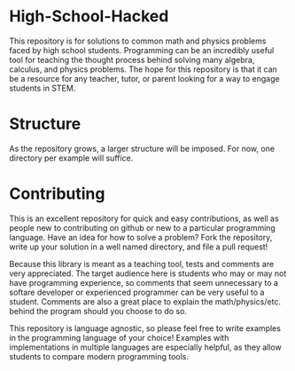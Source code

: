 # High-School-Hacked
This repository is for solutions to common math and physics problems faced by high school students. Programming can be an incredibly useful tool for teaching the thought process behind solving many algebra, calculus, and physics problems. The hope for this repository is that it can be a resource for any teacher, tutor, or parent looking for a way to engage students in STEM.

# Structure
As the repository grows, a larger structure will be imposed. For now, one directory per example will suffice. 

# Contributing
This is an excellent repository for quick and easy contributions, as well as people new to contributing on github or new to a particular programming language. Have an idea for how to solve a problem? Fork the repository, write up your solution in a well named directory, and file a pull request! 

Because this library is meant as a teaching tool, tests and comments are very appreciated. The target audience here is students who may or may not have programming experience, so comments that seem unnecessary to a softare developer or experienced programmer can be very useful to a student. Comments are also a great place to explain the math/physics/etc. behind the program should you choose to do so.

This repository is language agnostic, so please feel free to write examples in the programming language of your choice! Examples with implementations in multiple languages are especially helpful, as they allow students to compare modern programming tools.

